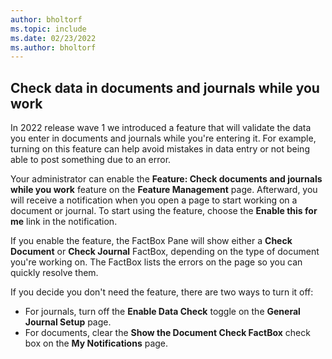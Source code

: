 ```yaml
---
author: bholtorf
ms.topic: include
ms.date: 02/23/2022
ms.author: bholtorf
---
```

## <a name="check-data-in-documents-and-journals-while-you-work"></a>Check data in documents and journals while you work

In 2022 release wave 1 we introduced a feature that will validate the data you enter in documents and journals while you're entering it. For example, turning on this feature can help avoid mistakes in data entry or not being able to post something due to an error. 

Your administrator can enable the **Feature: Check documents and journals while you work** feature on the **Feature Management** page. Afterward, you will receive a notification when you open a page to start working on a document or journal. To start using the feature, choose the **Enable this for me** link in the notification. 

If you enable the feature, the FactBox Pane will show either a **Check Document** or **Check Journal** FactBox, depending on the type of document you're working on. The FactBox lists the errors on the page so you can quickly resolve them.

If you decide you don't need the feature, there are two ways to turn it off:

* For journals, turn off the **Enable Data Check** toggle on the **General Journal Setup** page.
* For documents, clear the **Show the Document Check FactBox** check box on the **My Notifications** page.
